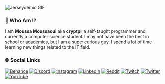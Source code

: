 ![Jerseydemic GIF](https://media.giphy.com/media/26BGIqWh2R1fi6JDa/giphy.gif)

### 💫 Who Am I?

I am **Moussa Moussaoui** aka **cryptpi**, a self-taught programmer and currently a computer science student. I may not have been the best in school or academics, but I am a super curious guy. I spend a lot of time learning new things related to the IT field.

### 🌐 Social Links
[![Behance](https://img.shields.io/badge/Behance-1769ff?logo=behance&logoColor=white)](https://behance.net/cryptpi) [![Discord](https://img.shields.io/badge/Discord-%237289DA.svg?logo=discord&logoColor=white)](https://discord.gg/cryptpi#2764) [![Instagram](https://img.shields.io/badge/Instagram-%23E4405F.svg?logo=Instagram&logoColor=white)](https://instagram.com/cryptpi) [![LinkedIn](https://img.shields.io/badge/LinkedIn-%230077B5.svg?logo=linkedin&logoColor=white)](https://linkedin.com/in/cryptpi) [![Reddit](https://img.shields.io/badge/Reddit-%23FF4500.svg?logo=Reddit&logoColor=white)](https://reddit.com/user/cryptpi) [![Twitch](https://img.shields.io/badge/Twitch-%239146FF.svg?logo=Twitch&logoColor=white)](https://twitch.tv/cryptpi) [![Twitter](https://img.shields.io/badge/Twitter-%231DA1F2.svg?logo=Twitter&logoColor=white)](https://twitter.com/cryptpi) [![YouTube](https://img.shields.io/badge/YouTube-%23FF0000.svg?logo=YouTube&logoColor=white)](https://youtube.com/@cryptpi) 
